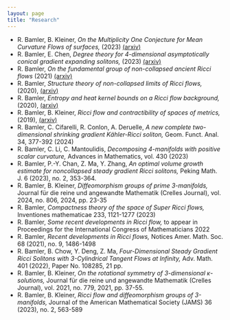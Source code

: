 ```yaml
---
layout: page
title: "Research"
---
```



* R. Bamler, B. Kleiner, _On the Multiplicity One Conjecture for Mean Curvature Flows of surfaces,_ (2023) [(arxiv)](https://arxiv.org/abs/2312.02106)
* R. Bamler, E. Chen, _Degree theory for 4-dimensional asymptotically conical gradient expanding solitons,_ (2023) [(arxiv)](https://arxiv.org/abs/2305.03154)
* R. Bamler, _On the fundamental group of non-collapsed ancient Ricci flows_ (2021) [(arxiv)](https://arxiv.org/abs/2110.02254)
* R. Bamler, _Structure theory of non-collapsed limits of Ricci flows,_ (2020), [(arxiv)](https://arxiv.org/abs/2009.03243)
* R. Bamler, _Entropy and heat kernel bounds on a Ricci flow background,_ (2020), [(arxiv)](https://arxiv.org/abs/2008.07093)
* R. Bamler, B. Kleiner, _Ricci flow and contractibility of spaces of metrics,_ (2019),  [(arxiv)](https://arxiv.org/abs/1909.08710)
* R. Bamler, C. Cifarelli, R. Conlon, A. Deruelle, _A new complete two-dimensional shrinking gradient Kähler-Ricci soliton,_ Geom. Funct. Anal. 34, 377-392 (2024)  
* R. Bamler, C. Li, C. Mantoulidis, _Decomposing 4-manifolds with positive scalar curvature,_ Advances in Mathematics, vol. 430 (2023) 
* R. Bamler, P.-Y. Chan, Z. Ma, Y. Zhang, _An optimal volume growth estimate for noncollapsed steady gradient Ricci solitons,_ Peking Math. J. 6 (2023), no. 2, 353-364.
* R. Bamler, B. Kleiner, _Diffeomorphism groups of prime 3-manifolds,_ Journal für die reine und angewandte Mathematik (Crelles Journal), vol. 2024, no. 806, 2024, pp. 23-35 
* R. Bamler, _Compactness theory of the space of Super Ricci flows,_ Inventiones mathematicae 233, 1121-1277 (2023)
* R. Bamler, _Some recent developments in Ricci flow,_ to appear in Proceedings for the International Congress of Mathematicians 2022 
* R. Bamler, _Recent developments in Ricci flows,_ Notices Amer. Math. Soc. 68 (2021), no. 9, 1486-1498 
* R. Bamler, B. Chow, Y. Deng, Z. Ma,  _Four-Dimensional Steady Gradient Ricci Solitons with 3-Cylindrical Tangent Flows at Infinity,_ 
Adv. Math. 401 (2022), Paper No. 108285, 21 pp. 
* R. Bamler, B. Kleiner, _On the rotational symmetry of 3-dimensional $\kappa$-solutions,_  Journal für die reine und angewandte Mathematik  (Crelles Journal), vol. 2021, no. 779, 2021, pp. 37-55. 
* R. Bamler, B. Kleiner, _Ricci flow and diffeomorphism groups of 3-manifolds,_ Journal of the American Mathematical Society (JAMS) 36 (2023), no. 2, 563-589 

